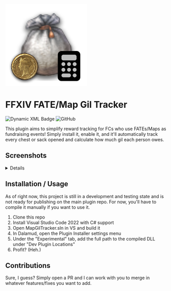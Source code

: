 ![icon](./MapGilTracker/images/icon.png)

# FFXIV FATE/Map Gil Tracker

![Dynamic XML Badge](https://img.shields.io/badge/dynamic/xml?url=https%3A%2F%2Fraw.githubusercontent.com%2FAzure-Agst%2FMapGilTracker%2Fmaster%2FMapGilTracker%2FMapGilTracker.csproj&query=%2F%2FProject%2FPropertyGroup%2FVersion&label=Version&color=blue) 
![GitHub](https://img.shields.io/github/license/Azure-Agst/MapGilTracker)

This plugin aims to simplify reward tracking for FCs who use FATEs/Maps as fundraising events! Simply install it, enable it, and it'll automatically track every chest or sack opened and calculate how much gil each person owes.

## Screenshots

<details>

![image1](./MapGilTracker/images/image1.png)
![image2](./MapGilTracker/images/image2.png)

</details>

## Installation / Usage

As of right now, this project is still in a development and testing state and is not ready for publishing on the main plugin repo. For now, you'll have to compile it manually if you want to use it.

1. Clone this repo
2. Install Visual Studio Code 2022 with C# support
3. Open MapGilTracker.sln in VS and build it
4. In Dalamud, open the Plugin Installer settings menu
5. Under the "Experimental" tab, add the full path to the compiled DLL under "Dev Plugin Locations"
6. Profit? (Heh.)

## Contributions

Sure, I guess? Simply open a PR and I can work with you to merge in whatever features/fixes you want to add.
